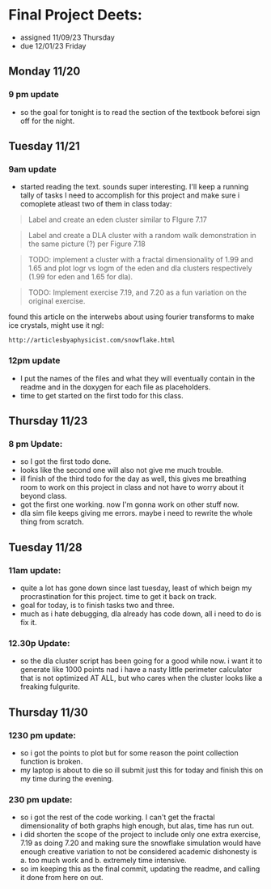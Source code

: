# Final Project Deets:
- assigned 11/09/23 Thursday
- due 12/01/23 Friday
## Monday 11/20
### 9 pm update
- so the goal for tonight is to read the section of the textbook beforei sign off for the night. 
## Tuesday 11/21
### 9am update
- started reading the text. sounds super interesting. I'll keep a running tally of tasks I need to accomplish for this project and make sure i comoplete atleast two of them in class today:

> Label and create an eden cluster similar to FIgure 7.17

> Label and create a DLA cluster with a random walk demonstration in the same picture (?) per Figure 7.18

> TODO: implement a cluster with a fractal dimensionality of 1.99 and 1.65 and plot logr vs logm of the eden and dla clusters respectively (1.99 for eden and 1.65 for dla). 

> TODO: Implement exercise 7.19, and 7.20 as a fun variation on the original exercise.

found this article on the interwebs about using fourier transforms to make ice crystals, might use it ngl:

    http://articlesbyaphysicist.com/snowflake.html

### 12pm update
- I put the names of the files and what they will eventually contain in the readme and in the doxygen for each file as placeholders.
- time to get started on the first todo for this class. 
## Thursday 11/23
### 8 pm Update:
- so I got the first todo done. 
- looks like the second one will also not give me much trouble. 
- ill finish of the third todo for the day as well, this gives me breathing room to work on this project in class and not have to worry about it beyond class.
- got the first one working. now I'm gonna work on other stuff now.
- dla sim file keeps giving me errors. maybe i need to rewrite the whole thing from scratch.
## Tuesday 11/28
### 11am update:
- quite a lot has gone down since last tuesday, least of which beign my procrastination for this project. time to get it back on track. 
- goal for today, is to finish tasks two and three.
- much as i hate debugging, dla already has code down, all i need to do is fix it.
### 12.30p Update:
- so the dla cluster script has been going for a good while now. i want it to generate like 1000 points nad i have a nasty little perimeter calculator that is not optimized AT ALL, but who cares when the cluster looks like a freaking fulgurite.
## Thursday 11/30
### 1230 pm update:
- so i got the points to plot but for some reason the point collection function is broken. 
- my laptop is about to die so ill submit just this for today and finish this on my time during the evening. 
### 230 pm update: 
- so i got the rest of the code working. I can't get the fractal dimensionality of both graphs high enough, but alas, time has run out.
- i did shorten the scope of the project to include only one extra exercise, 7.19 as doing 7.20 and making sure the snowflake simulation would have enough creative variation to not be considered academic dishonesty is a. too much work and b. extremely time intensive. 
- so im keeping this as the final commit, updating the readme, and calling it done from here on out. 